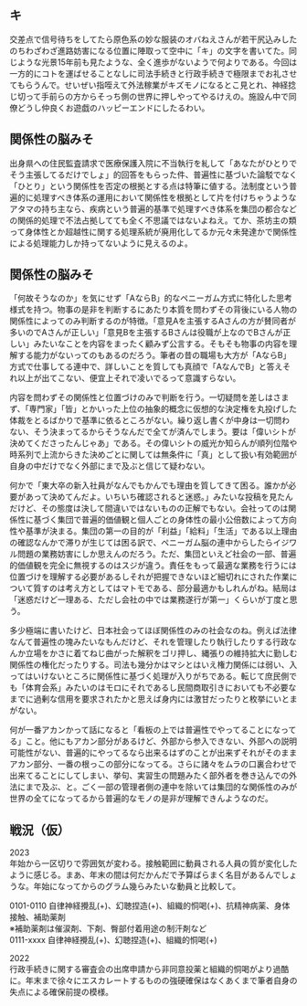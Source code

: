 ﻿## キ

交差点で信号待ちをしてたら原色系の妙な服装のオバねえさんが若干尻込みしたのちわざわざ進路妨害になる位置に陣取って空中に「キ」の文字を書いてた。同じような光景15年前も見たような、全く進歩がないようで何よりである。今回は一方的にコトを運ばせることなしに司法手続きと行政手続きで極限までお礼させてもらうんで。せいぜい指咥えて外法稼業がキズモノになるとこ見とれ、神経捻じ切って手前らの方からそっち側の世界に押しやってやるけえの。施設ん中で同僚どうし仲良くお遊戯のハッピーエンドにしたるわい。


## 関係性の脳みそ

出身県への住民監査請求で医療保護入院に不当執行を糺して「あなたがひとりでそう主張してるだけでしょ」的回答をもらった件、普遍性に基づいた論駁でなく「ひとり」という関係性を否定の根拠とする点は特筆に値する。法制度という普遍的に処理すべき体系の運用において関係性を根拠として片を付けちゃうようなアタマの持ち主なら、疾病という普遍的基準で処理すべき体系を集団の都合などの関係的処理で不法占拠してても全く不思議ではないよねえ。てか、茶坊主の類って身体性とか超越性に関する処理系統が廃用化してるか元々未発達かで関係性による処理能力しか持ってないように見えるのよ。


## 関係性の脳みそ

「何故そうなのか」を気にせず「AならB」的なペニーガム方式に特化した思考様式を持つ。物事の是非を判断するにあたり本質を問わずその背後にいる人物の関係性によってのみ判断するのが特徴。「意見Aを主張するAさんの方が賛同者が多いのでAさんが正しい」「意見Bを主張するBさんは役職が上なのでBさんが正しい」みたいなことを内容をまったく顧みず公言する。そもそも物事の内容を理解する能力がないってのもあるのだろう。筆者の昔の職場も大方が「AならB」方式で仕事してる連中で、詳しいことを質しても真顔で「AなんでB」と答えそれ以上が出てこない、便宜上それで凌いでるって意識すらない。

内容を問わずその関係性と位置づけのみで判断を行う。一切疑問を差しはさまず、「専門家」「皆」とかいった上位の抽象的概念に仮想的な決定権を丸投げした体裁をとるばかりで基準に依るところがない。繰り返し書くが中身は一切問わない、そう決まってるからそうなんだで全てが済んでしまう。要は「偉いシトが決めてくださったんじゃあ」である。その偉いシトの威光か知らんが順列位階や時系列で上流からきた決めごとに関しては無条件に「真」として扱い有効範囲が自身の中だけでなく外部にまで及ぶと信じて疑わない。

何かで「東大卒の新入社員がなんでもかんでも理由を質してきて困る。誰かが必要があって決めてんだよ。いちいち確認されると迷惑。」みたいな投稿を見たんだけど、その態度は決して間違いではないものの正解でもない。会社ってのは関係性に基づく集団で普遍的価値観と個人ごとの身体性の最小公倍数によって方向性や基準が決まる。集団の第一の目的が「利益」「給料」「生活」である以上理由の確認なんかで滞りが生じては困る訳で、ペニーガム脳の連中からしたらイジワル問題の業務妨害にしか思えんのだろう。ただ、集団といえど社会の一部、普遍的価値観を完全に無視するのはスジが違う。責任をもって最適な業務を行うには位置づけを理解する必要があるしそれが把握できないほど細切れにされた作業について質すのは考え方としてはマトモである、部分最適かもしれんがね。結局は「迷惑だけど一理ある、ただし会社の中では業務遂行が第一」くらいが丁度と思う。

多少極端に書いたけど、日本社会ってほぼ関係性のみの社会なのね。例えば法律なんて普遍性の塊みたいなもんだけど、それを管理したり執行したりする行政なんか立場をかさに着てねじ曲がった解釈をゴリ押し、縄張りの維持拡大に勤しむ関係性の権化だったりする。司法も幾分かはマシとはいえ権力関係には弱い、入ってはいけないところに関係性に基づく処理が入りがちである。転じて庶民側でも「体育会系」みたいのはモロにそれであるし民間商取引きにおいても不必要なまでに過剰な信用を要求されたかと思えば身内には激甘だったりと枚挙にいとまがない。

何が一番アカンかって話になると「看板の上では普遍性でやってることになってる」こと。他にもアカン部分があるけど、外部から参入できない、外部への説明可能性がない、普遍的にやってるなら出来るはずのことが出来ずそれがそのままアカン部分、一番の根っこの部分になってる。さらに諸々をムラの口裏合わせで出来てることにしてしまい、挙句、実習生の問題みたく部外者を巻き込んでの外法にまで及ぶ、と。ごく一部の管理者側の連中を除いては集団的な関係性のみが世界の全てになってるから普遍的なモノの是非が理解できんようなのだ。


## 戦況（仮）

2023<br>
年始から一区切りで雰囲気が変わる。接触範囲に動員される人員の質が変化したように感じる。まあ、年末の間は何だかんだで予算ばらまく名目があるんでしょうな。年始になってからのグラム幾らみたいな動員と比較して。

0101-0110 自律神経攪乱(+)、幻聴捏造(+)、組織的恫喝(+)、抗精神病薬、身体接触、補助薬剤<br>
※補助薬剤は催涙剤、下剤、臀部付着用途の制汗剤など<br>
0111-xxxx 自律神経攪乱(+)、幻聴捏造(+)、組織的恫喝(+)<br>

2022<br>
行政手続きに関する審査会の出席申請から非同意投薬と組織的恫喝がより過酷に。年末まで徐々にエスカレートするものの強硬確保はなくあくまで筆者自身の失点による確保前提の模様。<br>
